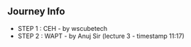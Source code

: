 ## Journey Info

- STEP 1 : CEH - by wscubetech
- STEP 2 : WAPT - by Anuj Sir (lecture 3 - timestamp 11:17)
